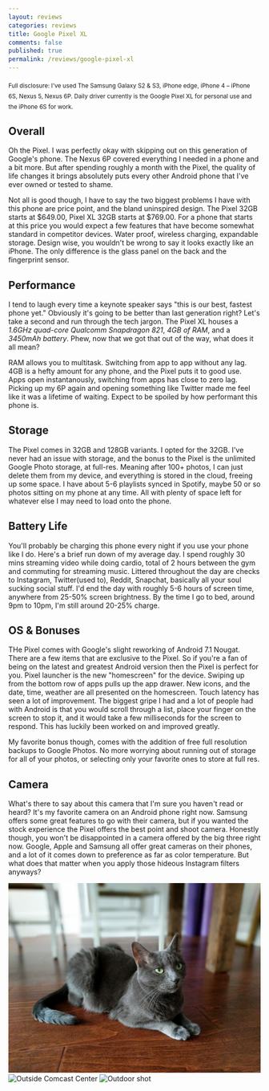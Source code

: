 ```yaml
---
layout: reviews
categories: reviews
title: Google Pixel XL
comments: false
published: true
permalink: /reviews/google-pixel-xl
---
```


<sub>Full disclosure: I've used The Samsung Galaxy S2 & S3, iPhone edge, iPhone 4 – iPhone 6S, Nexus 5, Nexus 6P. Daily driver currently is the Google Pixel XL for personal use and the iPhone 6S for work.</sub>

## Overall
Oh the Pixel. I was perfectly okay with skipping out on this generation of Google's phone. The Nexus 6P covered everything I needed in a phone and a bit more. But after spending roughly a month with the Pixel, the quality of life changes it brings absolutely puts every other Android phone that I've ever owned or tested to shame.

Not all is good though, I have to say the two biggest problems I have with this phone are price point, and the bland uninspired design. The Pixel 32GB starts at $649.00, Pixel XL 32GB starts at $769.00. For a phone that starts at this price you would expect a few features that have become somewhat standard in competitor devices. Water proof, wireless charging, expandable storage. Design wise, you wouldn't be wrong to say it looks exactly like an iPhone. The only difference is the glass panel on the back and the fingerprint sensor.

## Performance
I tend to laugh every time a keynote speaker says "this is our best, fastest phone yet." Obviously it's going to be better than last generation right? Let's take a second and run through the tech jargon. The Pixel XL houses a _1.6GHz quad-core Qualcomm Snapdragon 821_, _4GB of RAM_, and a _3450mAh battery_. Phew, now that we got that out of the way, what does it all mean?

RAM allows you to multitask. Switching from app to app without any lag. 4GB is a hefty amount for any phone, and the Pixel puts it to good use. Apps open instantanously, switching from apps has close to zero lag. Picking up my 6P again and opening something like Twitter made me feel like it was a lifetime of waiting. Expect to be spoiled by how performant this phone is.

## Storage
The Pixel comes in 32GB and 128GB variants. I opted for the 32GB. I've never had an issue with storage, and the bonus to the Pixel is the unlimited Google Photo storage, at full-res. Meaning after 100+ photos, I can just delete them from my device, and everything is stored in the cloud, freeing up some space. I have about 5-6 playlists synced in Spotify, maybe 50 or so photos sitting on my phone at any time. All with plenty of space left for whatever else I may need to load onto the phone.

## Battery Life
You'll probably be charging this phone every night if you use your phone like I do. Here's a brief run down of my average day. I spend roughly 30 mins streaming video while doing cardio, total of 2 hours between the gym and commuting for streaming music. Littered throughout the day are checks to Instagram, Twitter(used to), Reddit, Snapchat, basically all your soul sucking social stuff. I'd end the day with roughly 5-6 hours of screen time, anywhere from 25-50% screen brightness. By the time I go to bed, around 9pm to 10pm, I'm still around 20-25% charge. 

## OS & Bonuses
THe Pixel comes with Google's slight reworking of Android 7.1 Nougat. There are a few items that are exclusive to the Pixel. So if you're a fan of being on the latest and greatest Android version then the Pixel is perfect for you. Pixel launcher is the new "homescreen" for the device. Swiping up from the bottom row of apps pulls up the app drawer. New icons, and the date, time, weather are all presented on the homescreen. Touch latency has seen a lot of improvement. The biggest gripe I had and a lot of people had with Android is that you would scroll through a list, place your finger on the screen to stop it, and it would take a few milliseconds for the screen to respond. This has luckily been worked on and improved greatly.

My favorite bonus though, comes with the addition of free full resolution backups to Google Photos. No more worrying about running out of storage for all of your photos, or selecting only your favorite ones to store at full res. 

## Camera
What's there to say about this camera that I'm sure you haven't read or heard? It's my favorite camera on an Android phone right now. Samsung offers some great features to go with their camera, but if you wanted the stock experience the Pixel offers the best point and shoot camera. Honestly though, you won't be disappointed in a camera offered by the big three right now. Google, Apple and Samsung all offer great cameras on their phones, and a lot of it comes down to preference as far as color temperature. But what does that matter when you apply those hideous Instagram filters anyways?

![Little cat blue](/img/reviews/pixel-xl/blue.jpg)
![Outside Comcast Center](/img/reviews/pixel-xl/outside2.jpg)
![Outdoor shot](/img/reviews/pixel-xl/outside.jpg)